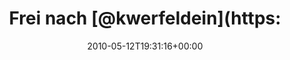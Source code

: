 ---
retweeted: false
source: <a href="http://twitter.com" rel="nofollow">Twitter Web Client</a>
entities:
  hashtags: []
  symbols: []
  user_mentions:
  - name: kwerfeldein
    screen_name: kwerfeldein
    indices:
    - '10'
    - '22'
    id_str: '428633'
    id: '428633'
  urls: []
display_text_range:
- '0'
- '28'
favorite_count: '0'
id_str: '13867775496'
truncated: false
retweet_count: '0'
id: '13867775496'
created_at: Wed May 12 19:31:16 +0000 2010
favorited: false
full_text: 'Frei nach [@kwerfeldein](https://twitter.com/kwerfeldein): c[¯]'
lang: de
tags:
- pesos:twitter
date: '2010-05-12T19:31:16+00:00'
src: https://twitter.com/bascht/status/13867775496
original_url: https://twitter.com/bascht/status/13867775496
type: twitter_tweet
text: 'Frei nach [@kwerfeldein](https://twitter.com/kwerfeldein): c[¯]'
title: 'Frei nach [@kwerfeldein](https:'

---